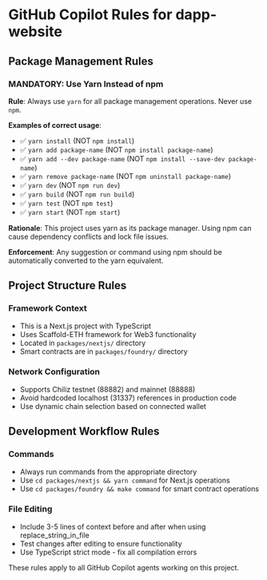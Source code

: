 # GitHub Copilot Rules for dapp-website

## Package Management Rules

### MANDATORY: Use Yarn Instead of npm

**Rule**: Always use `yarn` for all package management operations. Never use `npm`.

**Examples of correct usage**:
- ✅ `yarn install` (NOT `npm install`)
- ✅ `yarn add package-name` (NOT `npm install package-name`)
- ✅ `yarn add --dev package-name` (NOT `npm install --save-dev package-name`)
- ✅ `yarn remove package-name` (NOT `npm uninstall package-name`)
- ✅ `yarn dev` (NOT `npm run dev`)
- ✅ `yarn build` (NOT `npm run build`)
- ✅ `yarn test` (NOT `npm test`)
- ✅ `yarn start` (NOT `npm start`)

**Rationale**: This project uses yarn as its package manager. Using npm can cause dependency conflicts and lock file issues.

**Enforcement**: Any suggestion or command using npm should be automatically converted to the yarn equivalent.

## Project Structure Rules

### Framework Context
- This is a Next.js project with TypeScript
- Uses Scaffold-ETH framework for Web3 functionality
- Located in `packages/nextjs/` directory
- Smart contracts are in `packages/foundry/` directory

### Network Configuration
- Supports Chiliz testnet (88882) and mainnet (88888)
- Avoid hardcoded localhost (31337) references in production code
- Use dynamic chain selection based on connected wallet

## Development Workflow Rules

### Commands
- Always run commands from the appropriate directory
- Use `cd packages/nextjs && yarn command` for Next.js operations
- Use `cd packages/foundry && make command` for smart contract operations

### File Editing
- Include 3-5 lines of context before and after when using replace_string_in_file
- Test changes after editing to ensure functionality
- Use TypeScript strict mode - fix all compilation errors

These rules apply to all GitHub Copilot agents working on this project.